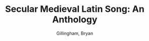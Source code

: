 ---
title: "Secular Medieval Latin Song: An Anthology"
author: Gillingham, Bryan
volume: LX
volume_part: 1
price: 180
isbn10: 0-931902-81-9
isbn13: 978-0-931902-81-9
publisher: IMM
place: Ottawa
year: 1993
pages: xv + 475
---